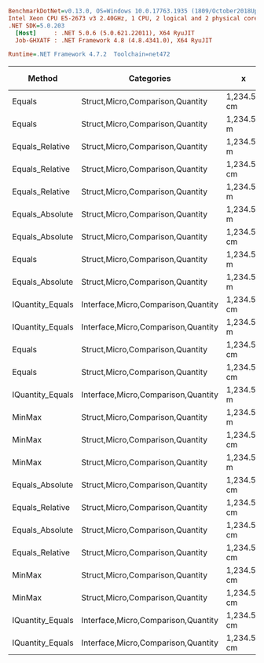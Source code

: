 ``` ini

BenchmarkDotNet=v0.13.0, OS=Windows 10.0.17763.1935 (1809/October2018Update/Redstone5)
Intel Xeon CPU E5-2673 v3 2.40GHz, 1 CPU, 2 logical and 2 physical cores
.NET SDK=5.0.203
  [Host]     : .NET 5.0.6 (5.0.621.22011), X64 RyuJIT
  Job-GHXATF : .NET Framework 4.8 (4.8.4341.0), X64 RyuJIT

Runtime=.NET Framework 4.7.2  Toolchain=net472  

```
|           Method |                          Categories |           x |           y |      Mean |     Error |    StdDev |    StdErr |       Min |       Max |    Median |  Gen 0 | Gen 1 | Gen 2 | Allocated |
|----------------- |------------------------------------ |------------ |------------ |----------:|----------:|----------:|----------:|----------:|----------:|----------:|-------:|------:|------:|----------:|
|           Equals |    Struct,Micro,Comparison,Quantity | 1,234.56 cm | 1,234.56 cm |  9.734 ns | 0.0964 ns | 0.0855 ns | 0.0228 ns |  9.602 ns |  9.886 ns |  9.732 ns |      - |     - |     - |         - |
|           Equals |    Struct,Micro,Comparison,Quantity |  1,234.56 m |  1,234.56 m |  9.879 ns | 0.2138 ns | 0.2287 ns | 0.0539 ns |  9.558 ns | 10.397 ns |  9.774 ns |      - |     - |     - |         - |
|  Equals_Relative |    Struct,Micro,Comparison,Quantity |  1,234.56 m |         0 m | 11.024 ns | 0.1339 ns | 0.1187 ns | 0.0317 ns | 10.788 ns | 11.267 ns | 11.008 ns |      - |     - |     - |         - |
|  Equals_Relative |    Struct,Micro,Comparison,Quantity | 1,234.56 cm | 1,234.56 cm | 11.140 ns | 0.1994 ns | 0.1768 ns | 0.0472 ns | 10.902 ns | 11.443 ns | 11.100 ns |      - |     - |     - |         - |
|  Equals_Relative |    Struct,Micro,Comparison,Quantity |  1,234.56 m |  1,234.56 m | 11.161 ns | 0.2263 ns | 0.2006 ns | 0.0536 ns | 10.861 ns | 11.531 ns | 11.154 ns |      - |     - |     - |         - |
|  Equals_Absolute |    Struct,Micro,Comparison,Quantity |  1,234.56 m |  1,234.56 m | 11.456 ns | 0.1164 ns | 0.1032 ns | 0.0276 ns | 11.316 ns | 11.619 ns | 11.443 ns |      - |     - |     - |         - |
|  Equals_Absolute |    Struct,Micro,Comparison,Quantity | 1,234.56 cm | 1,234.56 cm | 11.456 ns | 0.1720 ns | 0.1609 ns | 0.0415 ns | 11.214 ns | 11.804 ns | 11.442 ns |      - |     - |     - |         - |
|           Equals |    Struct,Micro,Comparison,Quantity |  1,234.56 m |         0 m | 11.676 ns | 0.1699 ns | 0.1590 ns | 0.0410 ns | 11.250 ns | 11.867 ns | 11.686 ns |      - |     - |     - |         - |
|  Equals_Absolute |    Struct,Micro,Comparison,Quantity |  1,234.56 m |         0 m | 12.584 ns | 0.1283 ns | 0.1137 ns | 0.0304 ns | 12.319 ns | 12.771 ns | 12.607 ns |      - |     - |     - |         - |
| IQuantity_Equals | Interface,Micro,Comparison,Quantity | 1,234.56 cm | 1,234.56 cm | 14.855 ns | 0.1533 ns | 0.1359 ns | 0.0363 ns | 14.620 ns | 15.132 ns | 14.851 ns |      - |     - |     - |         - |
| IQuantity_Equals | Interface,Micro,Comparison,Quantity |  1,234.56 m |  1,234.56 m | 15.366 ns | 0.1895 ns | 0.1680 ns | 0.0449 ns | 15.163 ns | 15.729 ns | 15.326 ns |      - |     - |     - |         - |
|           Equals |    Struct,Micro,Comparison,Quantity | 1,234.56 cm |        0 km | 16.573 ns | 0.3492 ns | 0.4158 ns | 0.0907 ns | 15.589 ns | 17.049 ns | 16.655 ns |      - |     - |     - |         - |
|           Equals |    Struct,Micro,Comparison,Quantity | 1,234.56 cm |         0 m | 16.590 ns | 0.2620 ns | 0.2187 ns | 0.0607 ns | 16.393 ns | 17.071 ns | 16.505 ns |      - |     - |     - |         - |
| IQuantity_Equals | Interface,Micro,Comparison,Quantity |  1,234.56 m |         0 m | 16.974 ns | 0.3527 ns | 0.4331 ns | 0.0923 ns | 16.474 ns | 17.971 ns | 16.832 ns |      - |     - |     - |         - |
|           MinMax |    Struct,Micro,Comparison,Quantity |  1,234.56 m |         0 m | 17.424 ns | 0.2197 ns | 0.1947 ns | 0.0520 ns | 17.155 ns | 17.832 ns | 17.367 ns | 0.0050 |     - |     - |      32 B |
|           MinMax |    Struct,Micro,Comparison,Quantity | 1,234.56 cm | 1,234.56 cm | 17.685 ns | 0.1912 ns | 0.1789 ns | 0.0462 ns | 17.416 ns | 18.071 ns | 17.649 ns | 0.0050 |     - |     - |      32 B |
|           MinMax |    Struct,Micro,Comparison,Quantity |  1,234.56 m |  1,234.56 m | 17.795 ns | 0.2943 ns | 0.2753 ns | 0.0711 ns | 17.457 ns | 18.182 ns | 17.792 ns | 0.0050 |     - |     - |      32 B |
|  Equals_Absolute |    Struct,Micro,Comparison,Quantity | 1,234.56 cm |         0 m | 18.939 ns | 0.3796 ns | 0.3551 ns | 0.0917 ns | 18.494 ns | 19.659 ns | 18.907 ns |      - |     - |     - |         - |
|  Equals_Relative |    Struct,Micro,Comparison,Quantity | 1,234.56 cm |         0 m | 18.968 ns | 0.3627 ns | 0.3393 ns | 0.0876 ns | 18.642 ns | 19.816 ns | 18.808 ns |      - |     - |     - |         - |
|  Equals_Absolute |    Struct,Micro,Comparison,Quantity | 1,234.56 cm |        0 km | 19.268 ns | 0.2376 ns | 0.1984 ns | 0.0550 ns | 18.906 ns | 19.678 ns | 19.221 ns |      - |     - |     - |         - |
|  Equals_Relative |    Struct,Micro,Comparison,Quantity | 1,234.56 cm |        0 km | 19.567 ns | 0.4111 ns | 0.9023 ns | 0.1185 ns | 17.848 ns | 21.393 ns | 19.787 ns |      - |     - |     - |         - |
|           MinMax |    Struct,Micro,Comparison,Quantity | 1,234.56 cm |        0 km | 21.877 ns | 0.3755 ns | 0.3136 ns | 0.0870 ns | 21.341 ns | 22.452 ns | 21.950 ns | 0.0050 |     - |     - |      32 B |
|           MinMax |    Struct,Micro,Comparison,Quantity | 1,234.56 cm |         0 m | 21.898 ns | 0.4366 ns | 0.5521 ns | 0.1151 ns | 21.215 ns | 23.295 ns | 21.737 ns | 0.0050 |     - |     - |      32 B |
| IQuantity_Equals | Interface,Micro,Comparison,Quantity | 1,234.56 cm |         0 m | 21.904 ns | 0.3755 ns | 0.3513 ns | 0.0907 ns | 21.440 ns | 22.660 ns | 21.896 ns |      - |     - |     - |         - |
| IQuantity_Equals | Interface,Micro,Comparison,Quantity | 1,234.56 cm |        0 km | 22.580 ns | 0.2912 ns | 0.2724 ns | 0.0703 ns | 22.190 ns | 23.053 ns | 22.627 ns |      - |     - |     - |         - |
